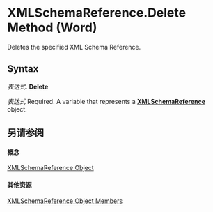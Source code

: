 
# XMLSchemaReference.Delete Method (Word)

Deletes the specified XML Schema Reference.


## Syntax

 _表达式_. **Delete**

 _表达式_ Required. A variable that represents a **[XMLSchemaReference](54142ef1-f731-3f82-2dc0-809d8a041b73.md)** object.


## 另请参阅


#### 概念


[XMLSchemaReference Object](54142ef1-f731-3f82-2dc0-809d8a041b73.md)
#### 其他资源


[XMLSchemaReference Object Members](http://msdn.microsoft.com/library/972a1900-fcf9-3fb0-ca36-df221c48f7ce%28Office.15%29.aspx)